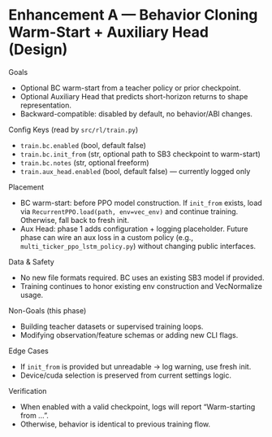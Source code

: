 # Enhancement A — Behavior Cloning Warm-Start + Auxiliary Head (Design)

Goals
- Optional BC warm-start from a teacher policy or prior checkpoint.
- Optional Auxiliary Head that predicts short-horizon returns to shape representation.
- Backward-compatible: disabled by default, no behavior/ABI changes.

Config Keys (read by `src/rl/train.py`)
- `train.bc.enabled` (bool, default false)
- `train.bc.init_from` (str, optional path to SB3 checkpoint to warm-start)
- `train.bc.notes` (str, optional freeform)
- `train.aux_head.enabled` (bool, default false) — currently logged only

Placement
- BC warm-start: before PPO model construction. If `init_from` exists, load via `RecurrentPPO.load(path, env=vec_env)` and continue training. Otherwise, fall back to fresh init.
- Aux Head: phase 1 adds configuration + logging placeholder. Future phase can wire an aux loss in a custom policy (e.g., `multi_ticker_ppo_lstm_policy.py`) without changing public interfaces.

Data & Safety
- No new file formats required. BC uses an existing SB3 model if provided.
- Training continues to honor existing env construction and VecNormalize usage.

Non-Goals (this phase)
- Building teacher datasets or supervised training loops.
- Modifying observation/feature schemas or adding new CLI flags.

Edge Cases
- If `init_from` is provided but unreadable → log warning, use fresh init.
- Device/cuda selection is preserved from current settings logic.

Verification
- When enabled with a valid checkpoint, logs will report “Warm-starting from …”.
- Otherwise, behavior is identical to previous training flow.
